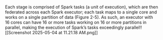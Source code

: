 Each stage is comprised of Spark tasks (a unit of execution), which are then federated across each Spark executor; each task maps to a single core and works on a single partition of data (Figure 2-5). As such, an executor with 16 cores can have 16 or more tasks working on 16 or more partitions in parallel, making the execution of Spark’s tasks exceedingly parallel!![[Screenshot 2025-05-04 at 11.21.18 AM.png]]